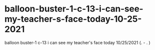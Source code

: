 # balloon-buster-1-c-13-i-can-see-my-teacher-s-face-today-10-25-2021
balloon buster-1 c-13 i can see my teacher's face today 10/25/2021 (. - . )
